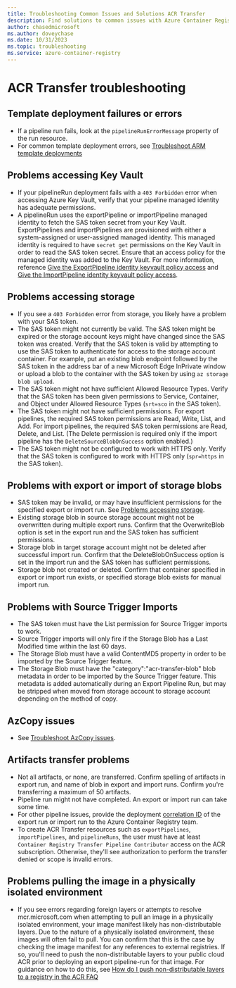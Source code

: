 ```yaml
---
title: Troubleshooting Common Issues and Solutions ACR Transfer
description: Find solutions to common issues with Azure Container Registry (ACR) Transfer, including deployment failures, Key Vault access, and storage access.
author: chasedmicrosoft
ms.author: doveychase
ms.date: 10/31/2023
ms.topic: troubleshooting
ms.service: azure-container-registry
---
```


# ACR Transfer troubleshooting

## Template deployment failures or errors
  * If a pipeline run fails, look at the `pipelineRunErrorMessage` property of the run resource.
  * For common template deployment errors, see [Troubleshoot ARM template deployments](/azure/azure-resource-manager/templates/template-tutorial-troubleshoot)
## Problems accessing Key Vault
  * If your pipelineRun deployment fails with a `403 Forbidden` error when accessing Azure Key Vault, verify that your pipeline managed identity has adequate permissions.
  * A pipelineRun uses the exportPipeline or importPipeline managed identity to fetch the SAS token secret from your Key Vault. ExportPipelines and importPipelines are provisioned with either a system-assigned or user-assigned managed identity. This managed identity is required to have `secret get` permissions on the Key Vault in order to read the SAS token secret. Ensure that an access policy for the managed identity was added to the Key Vault. For more information, reference [Give the ExportPipeline identity keyvault policy access](./container-registry-transfer-cli.md#give-the-exportpipeline-identity-keyvault-policy-access) and [Give the ImportPipeline identity keyvault policy access](./container-registry-transfer-cli.md#give-the-importpipeline-identity-keyvault-policy-access).
## Problems accessing storage
  * If you see a `403 Forbidden` error from storage, you likely have a problem with your SAS token.
  * The SAS token might not currently be valid. The SAS token might be expired or the storage account keys might have changed since the SAS token was created. Verify that the SAS token is valid by attempting to use the SAS token to authenticate for access to the storage account container. For example, put an existing blob endpoint followed by the SAS token in the address bar of a new Microsoft Edge InPrivate window or upload a blob to the container with the SAS token by using `az storage blob upload`.
  * The SAS token might not have sufficient Allowed Resource Types. Verify that the SAS token has been given permissions to Service, Container, and Object under Allowed Resource Types (`srt=sco` in the SAS token).
  * The SAS token might not have sufficient permissions. For export pipelines, the required SAS token permissions are Read, Write, List, and Add. For import pipelines, the required SAS token permissions are Read, Delete, and List. (The Delete permission is required only if the import pipeline has the `DeleteSourceBlobOnSuccess` option enabled.)
  * The SAS token might not be configured to work with HTTPS only. Verify that the SAS token is configured to work with HTTPS only (`spr=https` in the SAS token).
## Problems with export or import of storage blobs
  * SAS token may be invalid, or may have insufficient permissions for the specified export or import run. See [Problems accessing storage](#problems-accessing-storage).
  * Existing storage blob in source storage account might not be overwritten during multiple export runs. Confirm that the OverwriteBlob option is set in the export run and the SAS token has sufficient permissions.
  * Storage blob in target storage account might not be deleted after successful import run. Confirm that the DeleteBlobOnSuccess option is set in the import run and the SAS token has sufficient permissions.
  * Storage blob not created or deleted. Confirm that container specified in export or import run exists, or specified storage blob exists for manual import run.
## Problems with Source Trigger Imports
  * The SAS token must have the List permission for Source Trigger imports to work.
  * Source Trigger imports will only fire if the Storage Blob has a Last Modified time within the last 60 days.
  * The Storage Blob must have a valid ContentMD5 property in order to be imported by the Source Trigger feature.
  * The Storage Blob must have the "category":"acr-transfer-blob" blob metadata in order to be imported by the Source Trigger feature. This metadata is added automatically during an Export Pipeline Run, but may be stripped when moved from storage account to storage account depending on the method of copy.
## AzCopy issues
  * See [Troubleshoot AzCopy issues](/azure/storage/common/storage-use-azcopy-configure).
## Artifacts transfer problems
  * Not all artifacts, or none, are transferred. Confirm spelling of artifacts in export run, and name of blob in export and import runs. Confirm you're transferring a maximum of 50 artifacts.
  * Pipeline run might not have completed. An export or import run can take some time.
  * For other pipeline issues, provide the deployment [correlation ID](/azure/azure-resource-manager/templates/deployment-history) of the export run or import run to the Azure Container Registry team.
  * To create ACR Transfer resources such as `exportPipelines`,` importPipelines`, and `pipelineRuns`, the user must have at least `Container Registry Transfer Pipeline Contributor` access on the ACR subscription. Otherwise, they'll see authorization to perform the transfer denied or scope is invalid errors.
## Problems pulling the image in a physically isolated environment
  * If you see errors regarding foreign layers or attempts to resolve mcr.microsoft.com when attempting to pull an image in a physically isolated environment, your image manifest likely has non-distributable layers. Due to the nature of a physically isolated environment, these images will often fail to pull. You can confirm that this is the case by checking the image manifest for any references to external registries. If so, you'll need to push the non-distributable layers to your public cloud ACR prior to deploying an export pipeline-run for that image. For guidance on how to do this, see [How do I push non-distributable layers to a registry in the ACR FAQ](./container-registry-faq.yml)

  <!-- LINKS - External -->
[terms-of-use]: https://azure.microsoft.com/support/legal/preview-supplemental-terms/

<!-- LINKS - Internal -->
[azure-cli]: /cli/azure/install-azure-cli
[az-login]: /cli/azure/reference-index#az_login
[az-keyvault-secret-set]: /cli/azure/keyvault/secret#az_keyvault_secret_set
[az-keyvault-secret-show]: /cli/azure/keyvault/secret#az_keyvault_secret_show
[az-keyvault-set-policy]: /cli/azure/keyvault#az_keyvault_set_policy
[az-storage-container-generate-sas]: /cli/azure/storage/container#az_storage_container_generate_sas
[az-storage-blob-list]: /cli/azure/storage/blob#az_storage-blob-list
[az-deployment-group-create]: /cli/azure/deployment/group#az_deployment_group_create
[az-deployment-group-delete]: /cli/azure/deployment/group#az_deployment_group_delete
[az-deployment-group-show]: /cli/azure/deployment/group#az_deployment_group_show
[az-acr-repository-list]: /cli/azure/acr/repository#az_acr_repository_list
[az-acr-import]: /cli/azure/acr#az_acr_import
[az-resource-delete]: /cli/azure/resource#az_resource_delete
